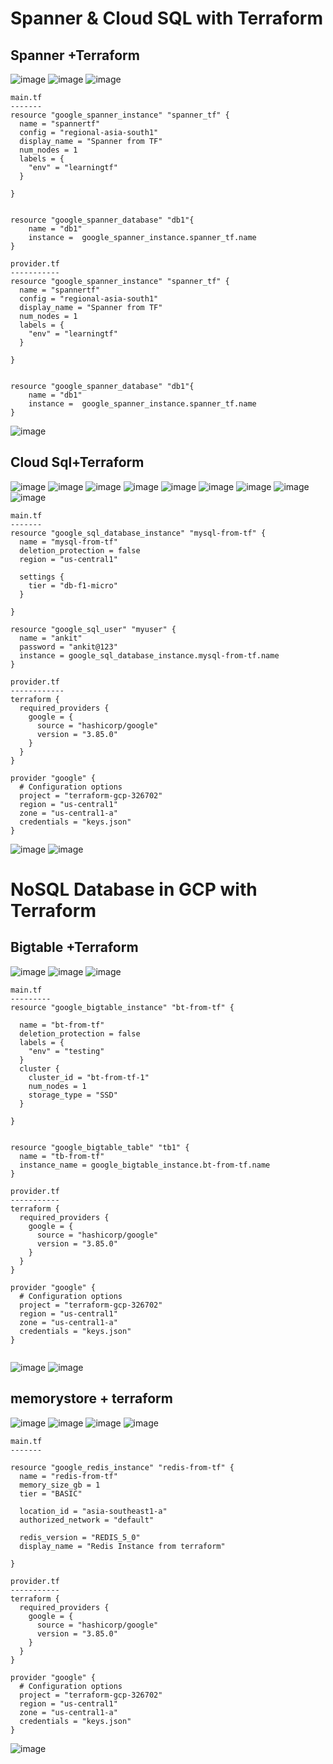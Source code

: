 Spanner & Cloud SQL  with Terraform
==================================
Spanner +Terraform
----------------------
![image](https://user-images.githubusercontent.com/53966749/202853803-b82a99fc-f550-4e7f-976f-79e792afef0e.png)
![image](https://user-images.githubusercontent.com/53966749/202853820-42b40ddd-1a7c-44fd-bddd-8f7e30ab155f.png)
![image](https://user-images.githubusercontent.com/53966749/202853869-b842b437-9e24-42db-995a-5a1df0dacf94.png)

```
main.tf
-------
resource "google_spanner_instance" "spanner_tf" {
  name = "spannertf"
  config = "regional-asia-south1"
  display_name = "Spanner from TF"
  num_nodes = 1
  labels = {
    "env" = "learningtf"
  }
  
}


resource "google_spanner_database" "db1"{
    name = "db1"
    instance =  google_spanner_instance.spanner_tf.name
}

provider.tf
-----------
resource "google_spanner_instance" "spanner_tf" {
  name = "spannertf"
  config = "regional-asia-south1"
  display_name = "Spanner from TF"
  num_nodes = 1
  labels = {
    "env" = "learningtf"
  }
  
}


resource "google_spanner_database" "db1"{
    name = "db1"
    instance =  google_spanner_instance.spanner_tf.name
}

```
![image](https://user-images.githubusercontent.com/53966749/202854131-6b1b9123-8339-43f7-9ddd-707c547f5f33.png)


Cloud Sql+Terraform
--------------------

![image](https://user-images.githubusercontent.com/53966749/202854224-fffa6fe7-a95d-4a70-b320-8b821ac35001.png)
![image](https://user-images.githubusercontent.com/53966749/202854245-5105fa7d-fae7-44cf-9d99-4f6af0fc0a33.png)
![image](https://user-images.githubusercontent.com/53966749/202854269-35b5c93e-9b86-487c-a9ca-b1323df9e7cf.png)
![image](https://user-images.githubusercontent.com/53966749/202854293-a1450bc1-d672-43b1-81a4-a8a9c0bc7c48.png)
![image](https://user-images.githubusercontent.com/53966749/202854308-575a45ec-9432-4a6d-bb5c-6cd38dee0b50.png)
![image](https://user-images.githubusercontent.com/53966749/202854329-999e612f-cdf0-4f33-8a98-4858b213bc2c.png)
![image](https://user-images.githubusercontent.com/53966749/202854343-29d412e2-83ad-40a8-887b-d514567b1c7b.png)
![image](https://user-images.githubusercontent.com/53966749/202854392-3816d175-3ca6-4c19-8ec3-35b85d1abf82.png)
![image](https://user-images.githubusercontent.com/53966749/202854403-286a910e-8aea-4c43-8072-dbdb768f366d.png)


```
main.tf
-------
resource "google_sql_database_instance" "mysql-from-tf" {
  name = "mysql-from-tf"
  deletion_protection = false
  region = "us-central1"
  
  settings {
    tier = "db-f1-micro"
  }

}

resource "google_sql_user" "myuser" {
  name = "ankit"
  password = "ankit@123"
  instance = google_sql_database_instance.mysql-from-tf.name
}

provider.tf
------------
terraform {
  required_providers {
    google = {
      source = "hashicorp/google"
      version = "3.85.0"
    }
  }
}

provider "google" {
  # Configuration options
  project = "terraform-gcp-326702"
  region = "us-central1"
  zone = "us-central1-a"
  credentials = "keys.json"
}

```

![image](https://user-images.githubusercontent.com/53966749/202854593-64ff7ed5-0190-4e01-a9c6-fea9a6909c83.png)
![image](https://user-images.githubusercontent.com/53966749/202854642-bce246b0-fcfe-4922-adb5-34dee1640518.png)


NoSQL Database in GCP with Terraform
====================================

Bigtable +Terraform
-------------------

![image](https://user-images.githubusercontent.com/53966749/202854845-65dbe4be-55d1-48f3-8f71-af46d5b0ebde.png)
![image](https://user-images.githubusercontent.com/53966749/202854883-5e8aa480-f82e-412a-921a-88cdfff84408.png)
![image](https://user-images.githubusercontent.com/53966749/202854896-51d5620f-5dfd-4494-b4c4-7a1a280b3d71.png)

```
main.tf
---------
resource "google_bigtable_instance" "bt-from-tf" {
  
  name = "bt-from-tf"
  deletion_protection = false
  labels = {
    "env" = "testing"
  }
  cluster {
    cluster_id = "bt-from-tf-1"
    num_nodes = 1
    storage_type = "SSD"
  }

}


resource "google_bigtable_table" "tb1" {
  name = "tb-from-tf"
  instance_name = google_bigtable_instance.bt-from-tf.name
}

provider.tf
-----------
terraform {
  required_providers {
    google = {
      source = "hashicorp/google"
      version = "3.85.0"
    }
  }
}

provider "google" {
  # Configuration options
  project = "terraform-gcp-326702"
  region = "us-central1"
  zone = "us-central1-a"
  credentials = "keys.json"
}


```

![image](https://user-images.githubusercontent.com/53966749/202854998-2a1e2b6a-e1bb-411f-9c0a-408dfa343daa.png)
![image](https://user-images.githubusercontent.com/53966749/202855033-0c4a4b4f-f419-450c-a1c4-8124b2541d78.png)


memorystore + terraform
-----------------------
![image](https://user-images.githubusercontent.com/53966749/202855230-60347f50-82b1-49c4-bc59-be3b15a3ee65.png)
![image](https://user-images.githubusercontent.com/53966749/202855717-474bac71-b103-49c3-819d-2de5817f63b5.png)
![image](https://user-images.githubusercontent.com/53966749/202855741-13754c4d-3335-4200-abfd-753d579061da.png)
![image](https://user-images.githubusercontent.com/53966749/202855766-cb328b99-e12c-4544-b8ff-38d4761a4508.png)



```
main.tf
-------

resource "google_redis_instance" "redis-from-tf" {
  name = "redis-from-tf"
  memory_size_gb = 1
  tier = "BASIC"

  location_id = "asia-southeast1-a"
  authorized_network = "default"

  redis_version = "REDIS_5_0"
  display_name = "Redis Instance from terraform"

}

provider.tf
-----------
terraform {
  required_providers {
    google = {
      source = "hashicorp/google"
      version = "3.85.0"
    }
  }
}

provider "google" {
  # Configuration options
  project = "terraform-gcp-326702"
  region = "us-central1"
  zone = "us-central1-a"
  credentials = "keys.json"
}

```
![image](https://user-images.githubusercontent.com/53966749/202855607-d40401a9-245d-439e-9693-7b03141070e3.png)


